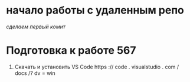 # начало работы с удаленным репо
*сделаем первый комит*
# Подготовка к работе 567

1. Скачать и установить VS Code https :// code . visualstudio . com / docs /? dv = win
